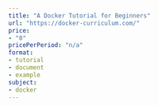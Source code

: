 ```yaml
---
title: "A Docker Tutorial for Beginners"
url: "https://docker-curriculum.com/"
price: 
- "0"
pricePerPeriod: "n/a"
format: 
- tutorial
- document
- example
subject: 
- docker
---
```

